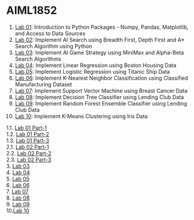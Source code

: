 # AIML1852

1. [Lab 01](https://github.com/kirankumareranki/AIML-2025/blob/main/AIML_A1.pdf): Introduction to Python Packages - Numpy, Pandas, Matplotlib, and Access to Data Sources
2. [Lab 02](https://github.com/kirankumareranki/AIML-2025/blob/main/AIML_A2.pdf): Implement AI Search using Breadth First, Depth First and A* Search Algorithm using Python
3. [Lab 03](https://github.com/kirankumareranki/AIML-2025/blob/main/AIML_A3.pdf): Implement AI Game Strategy using MiniMax and Alpha-Beta Search Algorithms
4. [Lab 04](https://github.com/kirankumareranki/AIML-2025/blob/main/AIML_A4.pdf): Implement Linear Regression using Boston Housing Data
5. [Lab 05](https://github.com/kirankumareranki/AIML-2025/blob/main/AIML_A5.pdf): Implement Logistic Regression using Titanic Ship Data
6. [Lab 06](https://github.com/kirankumareranki/AIML-2025/blob/main/AIML_A6.pdf): Implement K-Nearest Neighbor Classification using Classified Manufacturing Dataset
7. [Lab 07](https://github.com/kirankumareranki/AIML-2025/blob/main/AIML_A7.pdf): Implement Support Vector Machine using Breast Cancer Data
8. [Lab 08](https://github.com/kirankumareranki/AIML-2025/blob/main/AIML_A8.pdf): Implement Decision Tree Classifier using Lending Club Data
9. [Lab 09](https://github.com/kirankumareranki/AIML-2025/blob/main/AIML_A9.pdf): Implement Random Forest Ensemble Classifier using Lending Club Data
10. [Lab 10](https://github.com/kirankumareranki/AIML-2025/blob/main/AIML_A10.pdf): Implement K-Means Clustering using Iris Data



1.1. [Lab 01 Part-1](https://github.com/2303a51852/AIML1852/blob/main/Lab01_sol_1.ipynb)<br>
1.2. [Lab 01 Part-2](https://github.com/2303a51852/AIML1852/blob/main/Lab01_sol_2.ipynb)<br>
1.3. [Lab 01 Part-3](https://github.com/2303a51852/AIML1852/blob/main/Lab01_sol_3.ipynb)<br>
2.1. [Lab 02 Part-1](https://github.com/2303a51852/AIML1852/blob/main/Lab02_Part-1.ipynb)<br>
2.2. [Lab 02 Part-2](https://github.com/2303a51852/AIML1852/blob/main/Lab02_Part-2.ipynb)<br>
2.3. [Lab 02 Part-3](https://github.com/2303a51852/AIML1852/blob/main/Lab02_Part-3.ipynb)<br>
3. [Lab 03](https://github.com/2303a51852/AIML1852/blob/main/Lab03_AIML.ipynb)<br>
4. [Lab 04](https://github.com/2303a51852/AIML1852/blob/main/Lab04_AIML.ipynb)<br>
5. [Lab 05](https://github.com/2303a51852/AIML1852/blob/main/Lab05_AIML.ipynb)<br>
6. [Lab 06](https://github.com/2303a51852/AIML1852/blob/main/Lab06_AIML.ipynb)<br>
7. [Lab 07](https://github.com/2303a51852/AIML1852/blob/main/Lab07_AIML.ipynb)<br>
8. [Lab 08](https://github.com/2303a51852/AIML1852/blob/main/Lab08_AIML.ipynb)<br>
9. [Lab 09](https://github.com/2303a51852/AIML1852/blob/main/Lab09_AIML.ipynb)<br>
10.[Lab 10](https://github.com/2303a51852/AIML1852/blob/main/Lab10_AIML.ipynb)<br>

